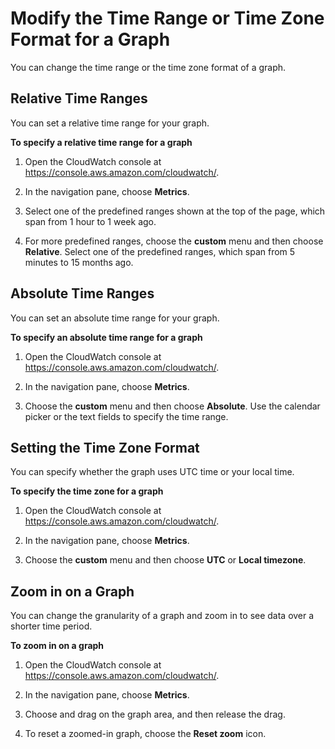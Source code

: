 # Modify the Time Range or Time Zone Format for a Graph<a name="modify_graph_date_time"></a>

You can change the time range or the time zone format of a graph\.

## Relative Time Ranges<a name="set-relative-time-range"></a>

You can set a relative time range for your graph\.

**To specify a relative time range for a graph**

1. Open the CloudWatch console at [https://console\.aws\.amazon\.com/cloudwatch/](https://console.aws.amazon.com/cloudwatch/)\.

1. In the navigation pane, choose **Metrics**\.

1. Select one of the predefined ranges shown at the top of the page, which span from 1 hour to 1 week ago\.

1. For more predefined ranges, choose the **custom** menu and then choose **Relative**\. Select one of the predefined ranges, which span from 5 minutes to 15 months ago\.

## Absolute Time Ranges<a name="set-absolute-time-range"></a>

You can set an absolute time range for your graph\.

**To specify an absolute time range for a graph**

1. Open the CloudWatch console at [https://console\.aws\.amazon\.com/cloudwatch/](https://console.aws.amazon.com/cloudwatch/)\.

1. In the navigation pane, choose **Metrics**\.

1. Choose the **custom** menu and then choose **Absolute**\. Use the calendar picker or the text fields to specify the time range\.

## Setting the Time Zone Format<a name="set-time-zone-Cloudwatch-graph"></a>

You can specify whether the graph uses UTC time or your local time\.

**To specify the time zone for a graph**

1. Open the CloudWatch console at [https://console\.aws\.amazon\.com/cloudwatch/](https://console.aws.amazon.com/cloudwatch/)\.

1. In the navigation pane, choose **Metrics**\.

1. Choose the **custom** menu and then choose **UTC** or **Local timezone**\.

## Zoom in on a Graph<a name="zoom-graph"></a>

You can change the granularity of a graph and zoom in to see data over a shorter time period\.

**To zoom in on a graph**

1. Open the CloudWatch console at [https://console\.aws\.amazon\.com/cloudwatch/](https://console.aws.amazon.com/cloudwatch/)\.

1. In the navigation pane, choose **Metrics**\.

1. Choose and drag on the graph area, and then release the drag\.

1. To reset a zoomed\-in graph, choose the **Reset zoom** icon\.